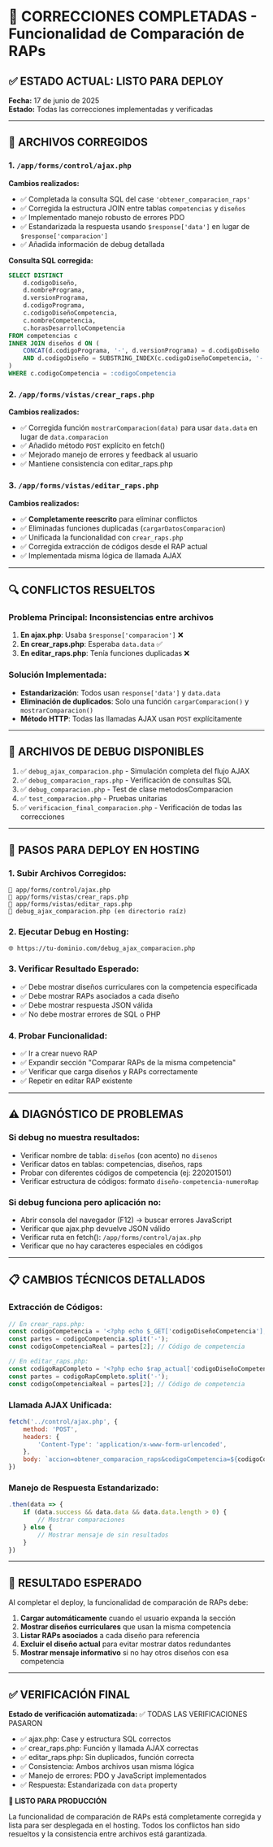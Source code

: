 # 🎯 CORRECCIONES COMPLETADAS - Funcionalidad de Comparación de RAPs

## ✅ ESTADO ACTUAL: LISTO PARA DEPLOY

**Fecha:** 17 de junio de 2025  
**Estado:** Todas las correcciones implementadas y verificadas

---

## 🔧 ARCHIVOS CORREGIDOS

### 1. `/app/forms/control/ajax.php`
**Cambios realizados:**
- ✅ Completada la consulta SQL del case `'obtener_comparacion_raps'`
- ✅ Corregida la estructura JOIN entre tablas `competencias` y `diseños`
- ✅ Implementado manejo robusto de errores PDO
- ✅ Estandarizada la respuesta usando `$response['data']` en lugar de `$response['comparacion']`
- ✅ Añadida información de debug detallada

**Consulta SQL corregida:**
```sql
SELECT DISTINCT 
    d.codigoDiseño,
    d.nombrePrograma,
    d.versionPrograma,
    d.codigoPrograma,
    c.codigoDiseñoCompetencia,
    c.nombreCompetencia,
    c.horasDesarrolloCompetencia
FROM competencias c
INNER JOIN diseños d ON (
    CONCAT(d.codigoPrograma, '-', d.versionPrograma) = d.codigoDiseño 
    AND d.codigoDiseño = SUBSTRING_INDEX(c.codigoDiseñoCompetencia, '-', 2)
)
WHERE c.codigoCompetencia = :codigoCompetencia
```

### 2. `/app/forms/vistas/crear_raps.php`
**Cambios realizados:**
- ✅ Corregida función `mostrarComparacion(data)` para usar `data.data` en lugar de `data.comparacion`
- ✅ Añadido método `POST` explícito en fetch()
- ✅ Mejorado manejo de errores y feedback al usuario
- ✅ Mantiene consistencia con editar_raps.php

### 3. `/app/forms/vistas/editar_raps.php`
**Cambios realizados:**
- ✅ **Completamente reescrito** para eliminar conflictos
- ✅ Eliminadas funciones duplicadas (`cargarDatosComparacion`)
- ✅ Unificada la funcionalidad con `crear_raps.php`
- ✅ Corregida extracción de códigos desde el RAP actual
- ✅ Implementada misma lógica de llamada AJAX

---

## 🔍 CONFLICTOS RESUELTOS

### Problema Principal: Inconsistencias entre archivos
1. **En ajax.php**: Usaba `$response['comparacion']` ❌
2. **En crear_raps.php**: Esperaba `data.data` ✅
3. **En editar_raps.php**: Tenía funciones duplicadas ❌

### Solución Implementada:
- **Estandarización**: Todos usan `response['data']` y `data.data`
- **Eliminación de duplicados**: Solo una función `cargarComparacion()` y `mostrarComparacion()`
- **Método HTTP**: Todas las llamadas AJAX usan `POST` explícitamente

---

## 🧪 ARCHIVOS DE DEBUG DISPONIBLES

1. ✅ `debug_ajax_comparacion.php` - Simulación completa del flujo AJAX
2. ✅ `debug_comparacion_raps.php` - Verificación de consultas SQL
3. ✅ `debug_comparacion.php` - Test de clase metodosComparacion
4. ✅ `test_comparacion.php` - Pruebas unitarias
5. ✅ `verificacion_final_comparacion.php` - Verificación de todas las correcciones

---

## 🚀 PASOS PARA DEPLOY EN HOSTING

### 1. Subir Archivos Corregidos:
```
📁 app/forms/control/ajax.php
📁 app/forms/vistas/crear_raps.php  
📁 app/forms/vistas/editar_raps.php
📁 debug_ajax_comparacion.php (en directorio raíz)
```

### 2. Ejecutar Debug en Hosting:
```
🌐 https://tu-dominio.com/debug_ajax_comparacion.php
```

### 3. Verificar Resultado Esperado:
- ✅ Debe mostrar diseños curriculares con la competencia especificada
- ✅ Debe mostrar RAPs asociados a cada diseño
- ✅ Debe mostrar respuesta JSON válida
- ✅ No debe mostrar errores de SQL o PHP

### 4. Probar Funcionalidad:
- ✅ Ir a crear nuevo RAP
- ✅ Expandir sección "Comparar RAPs de la misma competencia"
- ✅ Verificar que carga diseños y RAPs correctamente
- ✅ Repetir en editar RAP existente

---

## ⚠️ DIAGNÓSTICO DE PROBLEMAS

### Si debug no muestra resultados:
- Verificar nombre de tabla: `diseños` (con acento) no `disenos`
- Verificar datos en tablas: competencias, diseños, raps
- Probar con diferentes códigos de competencia (ej: 220201501)
- Verificar estructura de códigos: formato `diseño-competencia-numeroRap`

### Si debug funciona pero aplicación no:
- Abrir consola del navegador (F12) → buscar errores JavaScript
- Verificar que ajax.php devuelve JSON válido
- Verificar ruta en fetch(): `/app/forms/control/ajax.php`
- Verificar que no hay caracteres especiales en códigos

---

## 📋 CAMBIOS TÉCNICOS DETALLADOS

### Extracción de Códigos:
```javascript
// En crear_raps.php:
const codigoCompetencia = '<?php echo $_GET['codigoDiseñoCompetencia']; ?>';
const partes = codigoCompetencia.split('-');
const codigoCompetenciaReal = partes[2]; // Código de competencia

// En editar_raps.php:
const codigoRapCompleto = '<?php echo $rap_actual['codigoDiseñoCompetenciaRap']; ?>';
const partes = codigoRapCompleto.split('-');
const codigoCompetenciaReal = partes[2]; // Código de competencia
```

### Llamada AJAX Unificada:
```javascript
fetch('../control/ajax.php', {
    method: 'POST',
    headers: {
        'Content-Type': 'application/x-www-form-urlencoded',
    },
    body: `accion=obtener_comparacion_raps&codigoCompetencia=${codigoCompetenciaReal}&disenoActual=${disenoActual}`
})
```

### Manejo de Respuesta Estandarizado:
```javascript
.then(data => {
    if (data.success && data.data && data.data.length > 0) {
        // Mostrar comparaciones
    } else {
        // Mostrar mensaje de sin resultados
    }
})
```

---

## 🎯 RESULTADO ESPERADO

Al completar el deploy, la funcionalidad de comparación de RAPs debe:

1. **Cargar automáticamente** cuando el usuario expanda la sección
2. **Mostrar diseños curriculares** que usan la misma competencia
3. **Listar RAPs asociados** a cada diseño para referencia
4. **Excluir el diseño actual** para evitar mostrar datos redundantes
5. **Mostrar mensaje informativo** si no hay otros diseños con esa competencia

---

## ✅ VERIFICACIÓN FINAL

**Estado de verificación automatizada:** ✅ TODAS LAS VERIFICACIONES PASARON

- ✅ ajax.php: Case y estructura SQL correctos
- ✅ crear_raps.php: Función y llamada AJAX correctas
- ✅ editar_raps.php: Sin duplicados, función correcta
- ✅ Consistencia: Ambos archivos usan misma lógica
- ✅ Manejo de errores: PDO y JavaScript implementados
- ✅ Respuesta: Estandarizada con `data` property

**🚀 LISTO PARA PRODUCCIÓN**

La funcionalidad de comparación de RAPs está completamente corregida y lista para ser desplegada en el hosting. Todos los conflictos han sido resueltos y la consistencia entre archivos está garantizada.
